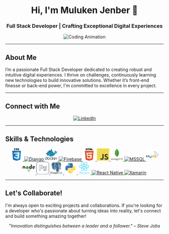 <h1 align="center">Hi, I'm Muluken Jenber 👋</h1>
<h3 align="center">Full Stack Developer | Crafting Exceptional Digital Experiences</h3>

<p align="center">
  <!-- Animated GIF for a dynamic introduction -->
  <img src="https://media.giphy.com/media/26FPq5WzbW1J8E4Ew/giphy.gif" alt="Coding Animation" width="300"/>
</p>

---

## About Me

I’m a passionate Full Stack Developer dedicated to creating robust and intuitive digital experiences. I thrive on challenges, continuously learning new technologies to build innovative solutions. Whether it’s front-end finesse or back-end power, I'm committed to excellence in every project.

---

## Connect with Me

<p align="center">
  <a href="https://www.linkedin.com/in/muluken-jenber" target="_blank">
    <img src="https://raw.githubusercontent.com/rahuldkjain/github-profile-readme-generator/master/src/images/icons/Social/linked-in-alt.svg" alt="LinkedIn" height="30" width="40"/>
  </a>
</p>

---

## Skills & Technologies

<p align="center">
  <a href="#" title="CSS3">
    <img src="https://raw.githubusercontent.com/devicons/devicon/master/icons/css3/css3-original-wordmark.svg" alt="CSS3" width="40" height="40"/>
  </a>
  <a href="#" title="Django">
    <img src="https://cdn.worldvectorlogo.com/logos/django.svg" alt="Django" width="40" height="40"/>
  </a>
  <a href="#" title="Docker">
    <img src="https://raw.githubusercontent.com/devicons/devicon/master/icons/docker/docker-original-wordmark.svg" alt="Docker" width="40" height="40"/>
  </a>
  <a href="#" title="Firebase">
    <img src="https://www.vectorlogo.zone/logos/firebase/firebase-icon.svg" alt="Firebase" width="40" height="40"/>
  </a>
  <a href="#" title="HTML5">
    <img src="https://raw.githubusercontent.com/devicons/devicon/master/icons/html5/html5-original-wordmark.svg" alt="HTML5" width="40" height="40"/>
  </a>
  <a href="#" title="JavaScript">
    <img src="https://raw.githubusercontent.com/devicons/devicon/master/icons/javascript/javascript-original.svg" alt="JavaScript" width="40" height="40"/>
  </a>
  <a href="#" title="MongoDB">
    <img src="https://raw.githubusercontent.com/devicons/devicon/master/icons/mongodb/mongodb-original-wordmark.svg" alt="MongoDB" width="40" height="40"/>
  </a>
  <a href="#" title="MSSQL">
    <img src="https://www.svgrepo.com/show/303229/microsoft-sql-server-logo.svg" alt="MSSQL" width="40" height="40"/>
  </a>
  <a href="#" title="MySQL">
    <img src="https://raw.githubusercontent.com/devicons/devicon/master/icons/mysql/mysql-original-wordmark.svg" alt="MySQL" width="40" height="40"/>
  </a>
  <a href="#" title="Node.js">
    <img src="https://raw.githubusercontent.com/devicons/devicon/master/icons/nodejs/nodejs-original-wordmark.svg" alt="Node.js" width="40" height="40"/>
  </a>
  <a href="#" title="Photoshop">
    <img src="https://raw.githubusercontent.com/devicons/devicon/master/icons/photoshop/photoshop-line.svg" alt="Photoshop" width="40" height="40"/>
  </a>
  <a href="#" title="PostgreSQL">
    <img src="https://raw.githubusercontent.com/devicons/devicon/master/icons/postgresql/postgresql-original-wordmark.svg" alt="PostgreSQL" width="40" height="40"/>
  </a>
  <a href="#" title="Python">
    <img src="https://raw.githubusercontent.com/devicons/devicon/master/icons/python/python-original.svg" alt="Python" width="40" height="40"/>
  </a>
  <a href="#" title="React">
    <img src="https://raw.githubusercontent.com/devicons/devicon/master/icons/react/react-original-wordmark.svg" alt="React" width="40" height="40"/>
  </a>
  <a href="#" title="React Native">
    <img src="https://reactnative.dev/img/header_logo.svg" alt="React Native" width="40" height="40"/>
  </a>
  <a href="#" title="Xamarin">
    <img src="https://raw.githubusercontent.com/detain/svg-logos/780f25886640cef088af994181646db2f6b1a3f8/svg/xamarin.svg" alt="Xamarin" width="40" height="40"/>
  </a>
</p>

<!-- If you prefer a scrolling effect, you can replace the above with a marquee:
<marquee behavior="scroll" direction="left" scrollamount="5">
  ... (same icons as above) ...
</marquee>
-->

---

## Let's Collaborate!

I'm always open to exciting projects and collaborations. If you're looking for a developer who's passionate about turning ideas into reality, let's connect and build something amazing together!

<p align="center">
  <em>"Innovation distinguishes between a leader and a follower." – Steve Jobs</em>
</p>
